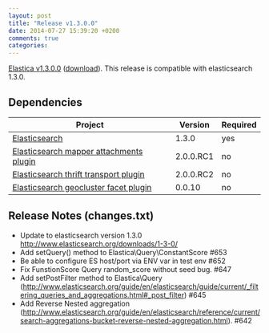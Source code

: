 ```yaml
---
layout: post
title: "Release v1.3.0.0"
date: 2014-07-27 15:39:20 +0200
comments: true
categories: 
---
```




[Elastica v1.3.0.0](https://github.com/ruflin/Elastica/tree/v1.3.0.0) ([download](https://github.com/ruflin/Elastica/releases/tag/v1.3.0.0)). This release is compatible with elasticsearch 1.3.0.

## Dependencies

| Project | Version | Required |
|---------|---------|----------|
|[Elasticsearch](https://github.com/elasticsearch/elasticsearch/tree/v1.3.0)| 1.3.0 | yes
|[Elasticsearch mapper attachments plugin](https://github.com/elasticsearch/elasticsearch-mapper-attachments/tree/v2.0.0.RC1)|2.0.0.RC1|no
|[Elasticsearch thrift transport plugin](https://github.com/elasticsearch/elasticsearch-transport-thrift/tree/v2.0.0.RC2)|2.0.0.RC2|no
|[Elasticsearch geocluster facet plugin](https://github.com/zenobase/geocluster-facet/tree/0.0.10)|0.0.10|no



## Release Notes (changes.txt)


* Update to elasticsearch version 1.3.0 http://www.elasticsearch.org/downloads/1-3-0/
* Add setQuery() method to Elastica\Query\ConstantScore #653
* Be able to configure ES host/port via ENV var in test env #652
* Fix FunstionScore Query random_score without seed bug. #647
* Add setPostFilter method to Elastica\Query (http://www.elasticsearch.org/guide/en/elasticsearch/guide/current/_filtering_queries_and_aggregations.html#_post_filter) #645
* Add Reverse Nested aggregation (http://www.elasticsearch.org/guide/en/elasticsearch/reference/current/search-aggregations-bucket-reverse-nested-aggregation.html). #642